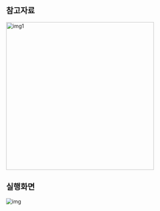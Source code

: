 ## 참고자료

<img width="400" alt="img1" src="https://user-images.githubusercontent.com/57563053/129448298-e54d5153-28c1-40d9-97e3-8fab02c43158.png">

## 실행화면

![img](https://user-images.githubusercontent.com/57563053/129448678-ab0c00e0-ac44-45c5-99b5-8b2b6ddfb69d.gif)
